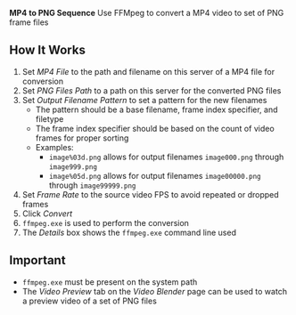 **MP4 to PNG Sequence** Use FFMpeg to convert a MP4 video to set of PNG frame files

## How It Works
1. Set _MP4 File_ to the path and filename on this server of a MP4 file for conversion
1. Set _PNG Files Path_ to a path on this server for the converted PNG files
1. Set _Output Filename Pattern_ to set a pattern for the new filenames
    - The pattern should be a base filename, frame index specifier, and filetype
    - The frame index specifier should be based on the count of video frames for proper sorting
    - Examples:
        - `image%03d.png` allows for output filenames `image000.png` through `image999.png`
        - `image%05d.png` allows for output filenames `image00000.png` through `image99999.png`
1. Set _Frame Rate_ to the source video FPS to avoid repeated or dropped frames
1. Click _Convert_
1. `ffmpeg.exe` is used to perform the conversion
1. The _Details_ box shows the `ffmpeg.exe` command line used

## Important
- `ffmpeg.exe` must be present on the system path
- The _Video Preview_ tab on the _Video Blender_ page can be used to watch a preview video of a set of PNG files
